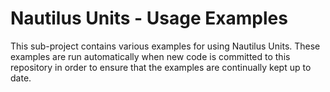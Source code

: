 # Nautilus Units - Usage Examples
This sub-project contains various examples for using Nautilus Units. These examples are run automatically when new code is committed to this repository in order to ensure that the examples are continually kept up to date. 